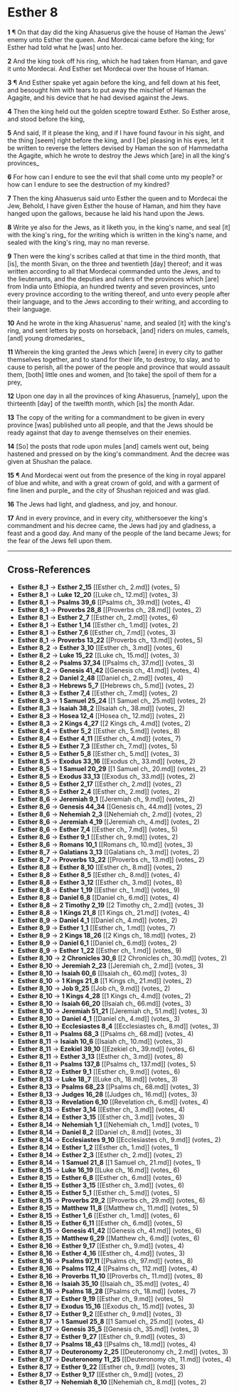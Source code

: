 # Esther 8

**1** ¶ On that day did the king Ahasuerus give the house of Haman the Jews' enemy unto Esther the queen. And Mordecai came before the king; for Esther had told what he [was] unto her.

**2** And the king took off his ring, which he had taken from Haman, and gave it unto Mordecai. And Esther set Mordecai over the house of Haman.

**3** ¶ And Esther spake yet again before the king, and fell down at his feet, and besought him with tears to put away the mischief of Haman the Agagite, and his device that he had devised against the Jews.

**4** Then the king held out the golden sceptre toward Esther. So Esther arose, and stood before the king,

**5** And said, If it please the king, and if I have found favour in his sight, and the thing [seem] right before the king, and I [be] pleasing in his eyes, let it be written to reverse the letters devised by Haman the son of Hammedatha the Agagite, which he wrote to destroy the Jews which [are] in all the king's provinces_

**6** For how can I endure to see the evil that shall come unto my people? or how can I endure to see the destruction of my kindred?

**7** Then the king Ahasuerus said unto Esther the queen and to Mordecai the Jew, Behold, I have given Esther the house of Haman, and him they have hanged upon the gallows, because he laid his hand upon the Jews.

**8** Write ye also for the Jews, as it liketh you, in the king's name, and seal [it] with the king's ring_ for the writing which is written in the king's name, and sealed with the king's ring, may no man reverse.

**9** Then were the king's scribes called at that time in the third month, that [is], the month Sivan, on the three and twentieth [day] thereof; and it was written according to all that Mordecai commanded unto the Jews, and to the lieutenants, and the deputies and rulers of the provinces which [are] from India unto Ethiopia, an hundred twenty and seven provinces, unto every province according to the writing thereof, and unto every people after their language, and to the Jews according to their writing, and according to their language.

**10** And he wrote in the king Ahasuerus' name, and sealed [it] with the king's ring, and sent letters by posts on horseback, [and] riders on mules, camels, [and] young dromedaries_

**11** Wherein the king granted the Jews which [were] in every city to gather themselves together, and to stand for their life, to destroy, to slay, and to cause to perish, all the power of the people and province that would assault them, [both] little ones and women, and [to take] the spoil of them for a prey,

**12** Upon one day in all the provinces of king Ahasuerus, [namely], upon the thirteenth [day] of the twelfth month, which [is] the month Adar.

**13** The copy of the writing for a commandment to be given in every province [was] published unto all people, and that the Jews should be ready against that day to avenge themselves on their enemies.

**14** [So] the posts that rode upon mules [and] camels went out, being hastened and pressed on by the king's commandment. And the decree was given at Shushan the palace.

**15** ¶ And Mordecai went out from the presence of the king in royal apparel of blue and white, and with a great crown of gold, and with a garment of fine linen and purple_ and the city of Shushan rejoiced and was glad.

**16** The Jews had light, and gladness, and joy, and honour.

**17** And in every province, and in every city, whithersoever the king's commandment and his decree came, the Jews had joy and gladness, a feast and a good day. And many of the people of the land became Jews; for the fear of the Jews fell upon them.

---

## Cross-References

- **Esther 8_1** → **Esther 2_15** [[Esther ch_ 2.md]] (votes_ 5)
- **Esther 8_1** → **Luke 12_20** [[Luke ch_ 12.md]] (votes_ 3)
- **Esther 8_1** → **Psalms 39_6** [[Psalms ch_ 39.md]] (votes_ 4)
- **Esther 8_1** → **Proverbs 28_8** [[Proverbs ch_ 28.md]] (votes_ 2)
- **Esther 8_1** → **Esther 2_7** [[Esther ch_ 2.md]] (votes_ 6)
- **Esther 8_1** → **Esther 1_14** [[Esther ch_ 1.md]] (votes_ 2)
- **Esther 8_1** → **Esther 7_6** [[Esther ch_ 7.md]] (votes_ 3)
- **Esther 8_1** → **Proverbs 13_22** [[Proverbs ch_ 13.md]] (votes_ 5)
- **Esther 8_2** → **Esther 3_10** [[Esther ch_ 3.md]] (votes_ 6)
- **Esther 8_2** → **Luke 15_22** [[Luke ch_ 15.md]] (votes_ 3)
- **Esther 8_2** → **Psalms 37_34** [[Psalms ch_ 37.md]] (votes_ 3)
- **Esther 8_2** → **Genesis 41_42** [[Genesis ch_ 41.md]] (votes_ 4)
- **Esther 8_2** → **Daniel 2_48** [[Daniel ch_ 2.md]] (votes_ 4)
- **Esther 8_3** → **Hebrews 5_7** [[Hebrews ch_ 5.md]] (votes_ 2)
- **Esther 8_3** → **Esther 7_4** [[Esther ch_ 7.md]] (votes_ 2)
- **Esther 8_3** → **1 Samuel 25_24** [[1 Samuel ch_ 25.md]] (votes_ 2)
- **Esther 8_3** → **Isaiah 38_2** [[Isaiah ch_ 38.md]] (votes_ 2)
- **Esther 8_3** → **Hosea 12_4** [[Hosea ch_ 12.md]] (votes_ 2)
- **Esther 8_3** → **2 Kings 4_27** [[2 Kings ch_ 4.md]] (votes_ 2)
- **Esther 8_4** → **Esther 5_2** [[Esther ch_ 5.md]] (votes_ 8)
- **Esther 8_4** → **Esther 4_11** [[Esther ch_ 4.md]] (votes_ 7)
- **Esther 8_5** → **Esther 7_3** [[Esther ch_ 7.md]] (votes_ 5)
- **Esther 8_5** → **Esther 5_8** [[Esther ch_ 5.md]] (votes_ 3)
- **Esther 8_5** → **Exodus 33_16** [[Exodus ch_ 33.md]] (votes_ 2)
- **Esther 8_5** → **1 Samuel 20_29** [[1 Samuel ch_ 20.md]] (votes_ 2)
- **Esther 8_5** → **Exodus 33_13** [[Exodus ch_ 33.md]] (votes_ 2)
- **Esther 8_5** → **Esther 2_17** [[Esther ch_ 2.md]] (votes_ 2)
- **Esther 8_5** → **Esther 2_4** [[Esther ch_ 2.md]] (votes_ 2)
- **Esther 8_6** → **Jeremiah 9_1** [[Jeremiah ch_ 9.md]] (votes_ 2)
- **Esther 8_6** → **Genesis 44_34** [[Genesis ch_ 44.md]] (votes_ 2)
- **Esther 8_6** → **Nehemiah 2_3** [[Nehemiah ch_ 2.md]] (votes_ 2)
- **Esther 8_6** → **Jeremiah 4_19** [[Jeremiah ch_ 4.md]] (votes_ 2)
- **Esther 8_6** → **Esther 7_4** [[Esther ch_ 7.md]] (votes_ 5)
- **Esther 8_6** → **Esther 9_1** [[Esther ch_ 9.md]] (votes_ 2)
- **Esther 8_6** → **Romans 10_1** [[Romans ch_ 10.md]] (votes_ 3)
- **Esther 8_7** → **Galatians 3_13** [[Galatians ch_ 3.md]] (votes_ 2)
- **Esther 8_7** → **Proverbs 13_22** [[Proverbs ch_ 13.md]] (votes_ 2)
- **Esther 8_8** → **Esther 8_10** [[Esther ch_ 8.md]] (votes_ 2)
- **Esther 8_8** → **Esther 8_5** [[Esther ch_ 8.md]] (votes_ 4)
- **Esther 8_8** → **Esther 3_12** [[Esther ch_ 3.md]] (votes_ 8)
- **Esther 8_8** → **Esther 1_19** [[Esther ch_ 1.md]] (votes_ 9)
- **Esther 8_8** → **Daniel 6_8** [[Daniel ch_ 6.md]] (votes_ 4)
- **Esther 8_8** → **2 Timothy 2_19** [[2 Timothy ch_ 2.md]] (votes_ 3)
- **Esther 8_8** → **1 Kings 21_8** [[1 Kings ch_ 21.md]] (votes_ 4)
- **Esther 8_9** → **Daniel 4_1** [[Daniel ch_ 4.md]] (votes_ 2)
- **Esther 8_9** → **Esther 1_1** [[Esther ch_ 1.md]] (votes_ 7)
- **Esther 8_9** → **2 Kings 18_26** [[2 Kings ch_ 18.md]] (votes_ 2)
- **Esther 8_9** → **Daniel 6_1** [[Daniel ch_ 6.md]] (votes_ 2)
- **Esther 8_9** → **Esther 1_22** [[Esther ch_ 1.md]] (votes_ 9)
- **Esther 8_10** → **2 Chronicles 30_6** [[2 Chronicles ch_ 30.md]] (votes_ 2)
- **Esther 8_10** → **Jeremiah 2_23** [[Jeremiah ch_ 2.md]] (votes_ 3)
- **Esther 8_10** → **Isaiah 60_6** [[Isaiah ch_ 60.md]] (votes_ 3)
- **Esther 8_10** → **1 Kings 21_8** [[1 Kings ch_ 21.md]] (votes_ 2)
- **Esther 8_10** → **Job 9_25** [[Job ch_ 9.md]] (votes_ 2)
- **Esther 8_10** → **1 Kings 4_28** [[1 Kings ch_ 4.md]] (votes_ 2)
- **Esther 8_10** → **Isaiah 66_20** [[Isaiah ch_ 66.md]] (votes_ 3)
- **Esther 8_10** → **Jeremiah 51_21** [[Jeremiah ch_ 51.md]] (votes_ 3)
- **Esther 8_10** → **Daniel 4_1** [[Daniel ch_ 4.md]] (votes_ 3)
- **Esther 8_10** → **Ecclesiastes 8_4** [[Ecclesiastes ch_ 8.md]] (votes_ 3)
- **Esther 8_11** → **Psalms 68_3** [[Psalms ch_ 68.md]] (votes_ 4)
- **Esther 8_11** → **Isaiah 10_6** [[Isaiah ch_ 10.md]] (votes_ 3)
- **Esther 8_11** → **Ezekiel 39_10** [[Ezekiel ch_ 39.md]] (votes_ 6)
- **Esther 8_11** → **Esther 3_13** [[Esther ch_ 3.md]] (votes_ 8)
- **Esther 8_11** → **Psalms 137_8** [[Psalms ch_ 137.md]] (votes_ 5)
- **Esther 8_12** → **Esther 9_1** [[Esther ch_ 9.md]] (votes_ 6)
- **Esther 8_13** → **Luke 18_7** [[Luke ch_ 18.md]] (votes_ 3)
- **Esther 8_13** → **Psalms 68_23** [[Psalms ch_ 68.md]] (votes_ 3)
- **Esther 8_13** → **Judges 16_28** [[Judges ch_ 16.md]] (votes_ 3)
- **Esther 8_13** → **Revelation 6_10** [[Revelation ch_ 6.md]] (votes_ 4)
- **Esther 8_13** → **Esther 3_14** [[Esther ch_ 3.md]] (votes_ 4)
- **Esther 8_14** → **Esther 3_15** [[Esther ch_ 3.md]] (votes_ 3)
- **Esther 8_14** → **Nehemiah 1_1** [[Nehemiah ch_ 1.md]] (votes_ 1)
- **Esther 8_14** → **Daniel 8_2** [[Daniel ch_ 8.md]] (votes_ 3)
- **Esther 8_14** → **Ecclesiastes 9_10** [[Ecclesiastes ch_ 9.md]] (votes_ 2)
- **Esther 8_14** → **Esther 1_2** [[Esther ch_ 1.md]] (votes_ 1)
- **Esther 8_14** → **Esther 2_3** [[Esther ch_ 2.md]] (votes_ 2)
- **Esther 8_14** → **1 Samuel 21_8** [[1 Samuel ch_ 21.md]] (votes_ 1)
- **Esther 8_15** → **Luke 16_19** [[Luke ch_ 16.md]] (votes_ 6)
- **Esther 8_15** → **Esther 6_8** [[Esther ch_ 6.md]] (votes_ 6)
- **Esther 8_15** → **Esther 3_15** [[Esther ch_ 3.md]] (votes_ 6)
- **Esther 8_15** → **Esther 5_1** [[Esther ch_ 5.md]] (votes_ 5)
- **Esther 8_15** → **Proverbs 29_2** [[Proverbs ch_ 29.md]] (votes_ 6)
- **Esther 8_15** → **Matthew 11_8** [[Matthew ch_ 11.md]] (votes_ 5)
- **Esther 8_15** → **Esther 1_6** [[Esther ch_ 1.md]] (votes_ 6)
- **Esther 8_15** → **Esther 6_11** [[Esther ch_ 6.md]] (votes_ 5)
- **Esther 8_15** → **Genesis 41_42** [[Genesis ch_ 41.md]] (votes_ 6)
- **Esther 8_15** → **Matthew 6_29** [[Matthew ch_ 6.md]] (votes_ 6)
- **Esther 8_16** → **Esther 9_17** [[Esther ch_ 9.md]] (votes_ 4)
- **Esther 8_16** → **Esther 4_16** [[Esther ch_ 4.md]] (votes_ 3)
- **Esther 8_16** → **Psalms 97_11** [[Psalms ch_ 97.md]] (votes_ 8)
- **Esther 8_16** → **Psalms 112_4** [[Psalms ch_ 112.md]] (votes_ 4)
- **Esther 8_16** → **Proverbs 11_10** [[Proverbs ch_ 11.md]] (votes_ 8)
- **Esther 8_16** → **Isaiah 35_10** [[Isaiah ch_ 35.md]] (votes_ 4)
- **Esther 8_16** → **Psalms 18_28** [[Psalms ch_ 18.md]] (votes_ 7)
- **Esther 8_17** → **Esther 9_19** [[Esther ch_ 9.md]] (votes_ 5)
- **Esther 8_17** → **Exodus 15_16** [[Exodus ch_ 15.md]] (votes_ 3)
- **Esther 8_17** → **Esther 9_2** [[Esther ch_ 9.md]] (votes_ 3)
- **Esther 8_17** → **1 Samuel 25_8** [[1 Samuel ch_ 25.md]] (votes_ 4)
- **Esther 8_17** → **Genesis 35_5** [[Genesis ch_ 35.md]] (votes_ 3)
- **Esther 8_17** → **Esther 9_27** [[Esther ch_ 9.md]] (votes_ 3)
- **Esther 8_17** → **Psalms 18_43** [[Psalms ch_ 18.md]] (votes_ 4)
- **Esther 8_17** → **Deuteronomy 2_25** [[Deuteronomy ch_ 2.md]] (votes_ 3)
- **Esther 8_17** → **Deuteronomy 11_25** [[Deuteronomy ch_ 11.md]] (votes_ 4)
- **Esther 8_17** → **Esther 9_22** [[Esther ch_ 9.md]] (votes_ 3)
- **Esther 8_17** → **Esther 9_17** [[Esther ch_ 9.md]] (votes_ 2)
- **Esther 8_17** → **Nehemiah 8_10** [[Nehemiah ch_ 8.md]] (votes_ 2)
